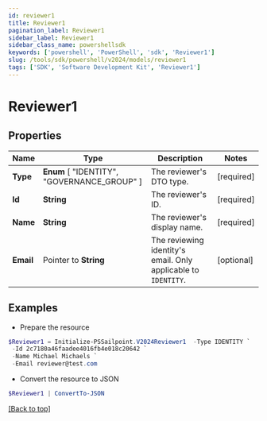 ```yaml
---
id: reviewer1
title: Reviewer1
pagination_label: Reviewer1
sidebar_label: Reviewer1
sidebar_class_name: powershellsdk
keywords: ['powershell', 'PowerShell', 'sdk', 'Reviewer1'] 
slug: /tools/sdk/powershell/v2024/models/reviewer1
tags: ['SDK', 'Software Development Kit', 'Reviewer1']
---
```



# Reviewer1

## Properties

Name | Type | Description | Notes
------------ | ------------- | ------------- | -------------
**Type** |   **Enum** [  "IDENTITY",    "GOVERNANCE_GROUP" ] | The reviewer's DTO type. | [required]
**Id** |  **String** | The reviewer's ID. | [required]
**Name** |  **String** | The reviewer's display name. | [required]
**Email** |  Pointer to **String** | The reviewing identity's email. Only applicable to `IDENTITY`. | [optional] 

## Examples

- Prepare the resource
```powershell
$Reviewer1 = Initialize-PSSailpoint.V2024Reviewer1  -Type IDENTITY `
 -Id 2c7180a46faadee4016fb4e018c20642 `
 -Name Michael Michaels `
 -Email reviewer@test.com
```

- Convert the resource to JSON
```powershell
$Reviewer1 | ConvertTo-JSON
```


[[Back to top]](#) 


